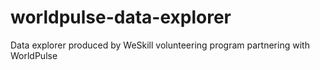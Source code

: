 # worldpulse-data-explorer
Data explorer produced by WeSkill volunteering program partnering with WorldPulse
